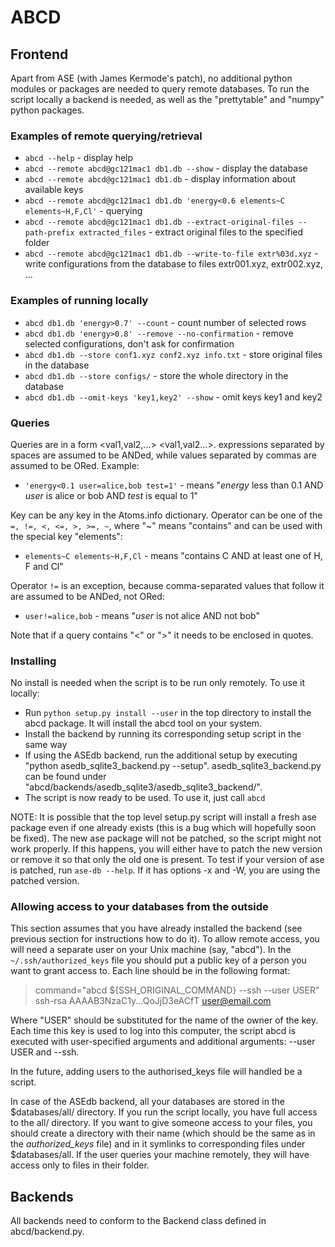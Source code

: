 # ABCD
## Frontend
Apart from ASE (with James Kermode's patch), no additional python modules or packages are needed to query remote databases. To run the script locally a backend is needed, as well as the "prettytable" and "numpy" python packages.

### Examples of remote querying/retrieval

- ```abcd --help``` - display help
- ```abcd --remote abcd@gc121mac1 db1.db --show```  - display the database
- ```abcd --remote abcd@gc121mac1 db1.db``` - display information about available keys
- ```abcd --remote abcd@gc121mac1 db1.db 'energy<0.6 elements~C elements~H,F,Cl'``` - querying
- ```abcd --remote abcd@gc121mac1 db1.db --extract-original-files --path-prefix extracted_files``` - extract original files to the specified folder
- ```abcd --remote abcd@gc121mac1 db1.db --write-to-file extr%03d.xyz``` - write configurations from the database to files extr001.xyz, extr002.xyz, ...

### Examples of running locally

- ```abcd db1.db 'energy>0.7' --count``` - count number of selected rows
- ```abcd db1.db 'energy>0.8' --remove --no-confirmation``` - remove selected configurations, don\'t ask for confirmation
- ```abcd db1.db --store conf1.xyz conf2.xyz info.txt``` - store original files in the database
- ```abcd db1.db --store configs/``` - store the whole directory in the database
- ```abcd db1.db --omit-keys 'key1,key2' --show``` - omit keys key1 and key2

### Queries

Queries are in a form <key><operator><val1,val2,...> <key><operator><val1,val2...>. <k><op><val> expressions separated by spaces are assumed to be ANDed, while values separated by commas are assumed to be ORed. Example:  

- ```'energy<0.1 user=alice,bob test=1'``` - means "*energy* less than 0.1 AND *user* is alice or bob AND *test* is equal to 1"  

Key can be any key in the Atoms.info dictionary. Operator can be one of the ```=, !=, <, <=, >, >=, ~```, where "~" means "contains" and can be used with the special key "elements":  

- ```elements~C elements~H,F,Cl``` - means "contains C AND at least one of H, F and Cl"

Operator ```!=``` is an exception, because comma-separated values that follow it are assumed to be ANDed, not ORed:  

- ```user!=alice,bob``` - means "*user* is not alice AND not bob"

Note that if a query contains "<" or ">" it needs to be enclosed in quotes.

### Installing

No install is needed when the script is to be run only remotely. To use it locally:

- Run ```python setup.py install --user``` in the top directory to install the abcd package. It will install the abcd tool on your system.
- Install the backend by running its corresponding setup script in the same way
- If using the ASEdb backend, run the additional setup by executing "python asedb_sqlite3_backend.py --setup". asedb_sqlite3_backend.py can be found under "abcd/backends/asedb_sqlite3/asedb_sqlite3_backend/".
- The script is now ready to be used. To use it, just call ```abcd```

NOTE: It is possible that the top level setup.py script will install a fresh ase package even if one already exists (this is a bug which will hopefully soon be fixed). The new ase package will not be patched, so the script might not work properly. If this happens, you will either have to patch the new version or remove it so that only the old one is present. To test if your version of ase is patched, run ```ase-db --help```. If it has options -x and -W, you are using the patched version. 

### Allowing access to your databases from the outside
This section assumes that you have already installed the backend (see previous section for instructions how to do it). To allow remote access, you will need a separate user on your Unix machine (say, "abcd"). In the ```~/.ssh/authorized_keys``` file you should put a public key of a person you want to grant access to. Each line should be in the following format:
>command="abcd ${SSH\_ORIGINAL\_COMMAND} --ssh --user USER" ssh-rsa AAAAB3NzaC1y...QoJjD3eACfT user@email.com  

Where "USER" should be substituted for the name of the owner of the key. Each time this key is used to log into this computer, the script abcd is executed with user-specified arguments and additional arguments: --user USER and --ssh.

In the future, adding users to the authorised_keys file will handled be a script.

In case of the ASEdb backend, all your databases are stored in the $databases/all/ directory. If you run the script locally, you have full access to the all/ directory. If you want to give someone access to your files, you should create a directory with their name (which should be the same as in the *authorized_keys* file) and in it symlinks to corresponding files under $databases/all. If the user queries your machine remotely, they will have access only to files in their folder.

## Backends

All backends need to conform to the Backend class defined in abcd/backend.py. 
